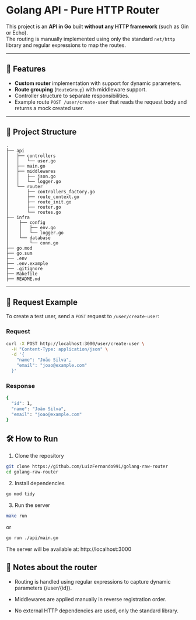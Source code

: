 # Golang API - Pure HTTP Router

This project is an **API in Go** built **without any HTTP framework** (such as Gin or Echo).  
The routing is manually implemented using only the standard `net/http` library and regular expressions to map the routes.

---

## 🚀 Features

- **Custom router** implementation with support for dynamic parameters.
- **Route grouping** (`RouteGroup`) with middleware support.
- Controller structure to separate responsibilities.
- Example route `POST /user/create-user` that reads the request body and returns a mock created user.

---

## 📂 Project Structure

```
.
├── api
│   ├── controllers
│   │   └── user.go
│   ├── main.go
│   ├── middlewares
│   │   ├── json.go
│   │   └── logger.go
│   └── router
│       ├── controllers_factory.go
│       ├── route_context.go
│       ├── route_init.go
│       ├── router.go
│       └── routes.go
├── infra
│    ├── config
│    │   ├── env.go
│    │   └── logger.go
│    └── database
│        └── conn.go
├── go.mod
├── go.sum
├── .env
├── .env.example
├── .gitignore
├── Makefile
├── README.md
```

---

## 📌 Request Example

To create a test user, send a `POST` request to `/user/create-user`:

### **Request**

```bash
curl -X POST http://localhost:3000/user/create-user \
  -H "Content-Type: application/json" \
  -d '{
    "name": "João Silva",
    "email": "joao@example.com"
  }'
```

### **Response**

```bash
{
  "id": 1,
  "name": "João Silva",
  "email": "joao@example.com"
}
```

## 🛠 How to Run
1. Clone the repository

```bash
git clone https://github.com/LuizFernando991/golang-raw-router
cd golang-raw-router
```

2. Install dependencies
```bash
go mod tidy
```
3. Run the server
```bash
make run
```
or
```bash
go run ./api/main.go
```
The server will be available at: http://localhost:3000


## 🧠 Notes about the router
- Routing is handled using regular expressions to capture dynamic parameters (/user/{id}).

- Middlewares are applied manually in reverse registration order.

- No external HTTP dependencies are used, only the standard library.
